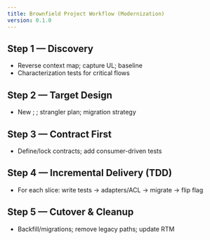 ```yaml
---
title: Brownfield Project Workflow (Modernization)
version: 0.1.0
---
```


## Step 1 — Discovery
- Reverse context map; capture UL; baseline 
- Characterization tests for critical flows

## Step 2 — Target Design
- New ; ; strangler plan; migration strategy

## Step 3 — Contract First
- Define/lock contracts; add consumer-driven tests

## Step 4 — Incremental Delivery (TDD)
- For each slice: write tests → adapters/ACL → migrate → flip flag

## Step 5 — Cutover & Cleanup
- Backfill/migrations; remove legacy paths; update RTM
